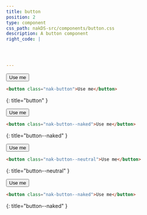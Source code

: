```yaml
---
title: button
position: 2
type: component
css_path: nakDS-src/components/button.css
description: A button component
right_code: |




---
```


<button class="nak-button">Use me</button>
~~~ html
<button class="nak-button">Use me</button>
~~~
{: title="button" }

<button class="nak-button--naked">Use me</button>
~~~ html
<button class="nak-button--naked">Use me</button>
~~~
{: title="button--naked" }

<button class="nak-button--neutral">Use me</button>
~~~ html
<button class="nak-button--neutral">Use me</button>
~~~
{: title="button--neutral" }

<button class="nak-button--neutral">Use me</button>
~~~ html
<button class="nak-button--naked">Use me</button>
~~~
{: title="button--naked" }
